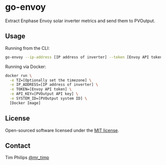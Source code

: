 # go-envoy

Extract Enphase Envoy solar inverter metrics and send them to PVOutput.

## Usage

Running from the CLI:

```bash
go-envoy --ip-address [IP address of inverter] --token [Envoy API token] --api-key [PVOutput API key] --system-id [PVOutput system ID]
```

Running via Docker:
```bash
docker run \
  -e TZ=[Optionally set the timezone] \
  -e IP_ADDRESS=[IP address of inverter] \
  -e TOKEN=[Envoy API token] \
  -e API_KEY=[PVOutput API key] \
  -e SYSTEM_ID=[PVOutput system ID] \
  [Docker Image]
```

## License

Open-sourced software licensed under the [MIT license](https://opensource.org/licenses/MIT).

## Contact

Tim Philips [@mr_timp](https://twitter.com/mr_timp)
